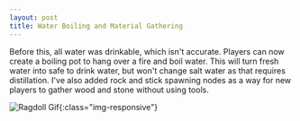 ```yaml
---
layout: post
title: Water Boiling and Material Gathering
---
```

Before this, all water was drinkable, which isn't accurate. Players can now create a boiling pot to hang over a fire and boil water. This will turn fresh water into safe to drink water, but won't change salt water as that requires distillation. I've also added rock and stick spawning nodes as a way for new players to gather wood and stone without using tools. 

![Ragdoll Gif](https://raw.githubusercontent.com/broussardboi/broussardboi.github.io/master/images/ragdollgif.gif){:class="img-responsive"}

